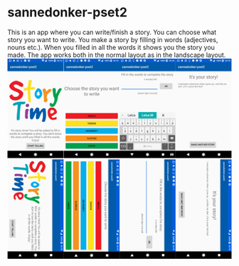 # sannedonker-pset2
This is an app where you can write/finish a story.
You can choose what story you want to write. 
You make a story by filling in words (adjectives, nouns etc.).
When you filled in all the words it shows you the story you made.
The app works both in the normal layout as in the landscape layout.
![alt text](https://github.com/sannedonker/sannedonker-pset2/blob/master/screenshot_normal.png)
![alt text](https://github.com/sannedonker/sannedonker-pset2/blob/master/screenshot_land.png)
